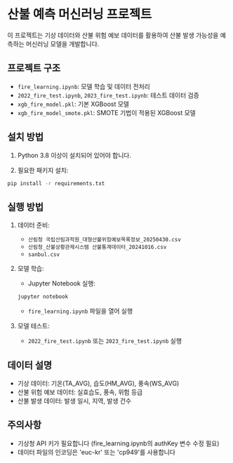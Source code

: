 # 산불 예측 머신러닝 프로젝트

이 프로젝트는 기상 데이터와 산불 위험 예보 데이터를 활용하여 산불 발생 가능성을 예측하는 머신러닝 모델을 개발합니다.

## 프로젝트 구조

- `fire_learning.ipynb`: 모델 학습 및 데이터 전처리
- `2022_fire_test.ipynb`, `2023_fire_test.ipynb`: 테스트 데이터 검증
- `xgb_fire_model.pkl`: 기본 XGBoost 모델
- `xgb_fire_model_smote.pkl`: SMOTE 기법이 적용된 XGBoost 모델

## 설치 방법

1. Python 3.8 이상이 설치되어 있어야 합니다.

2. 필요한 패키지 설치:
```bash
pip install -r requirements.txt
```

## 실행 방법

1. 데이터 준비:
   - `산림청 국립산림과학원_대형산불위험예보목록정보_20250430.csv`
   - `산림청_산불상황관제시스템 산불통계데이터_20241016.csv`
   - `sanbul.csv`

2. 모델 학습:
   - Jupyter Notebook 실행:
   ```bash
   jupyter notebook
   ```
   - `fire_learning.ipynb` 파일을 열어 실행

3. 모델 테스트:
   - `2022_fire_test.ipynb` 또는 `2023_fire_test.ipynb` 실행

## 데이터 설명

- 기상 데이터: 기온(TA_AVG), 습도(HM_AVG), 풍속(WS_AVG)
- 산불 위험 예보 데이터: 실효습도, 풍속, 위험 등급
- 산불 발생 데이터: 발생 일시, 지역, 발생 건수

## 주의사항

- 기상청 API 키가 필요합니다 (fire_learning.ipynb의 authKey 변수 수정 필요)
- 데이터 파일의 인코딩은 'euc-kr' 또는 'cp949'를 사용합니다
